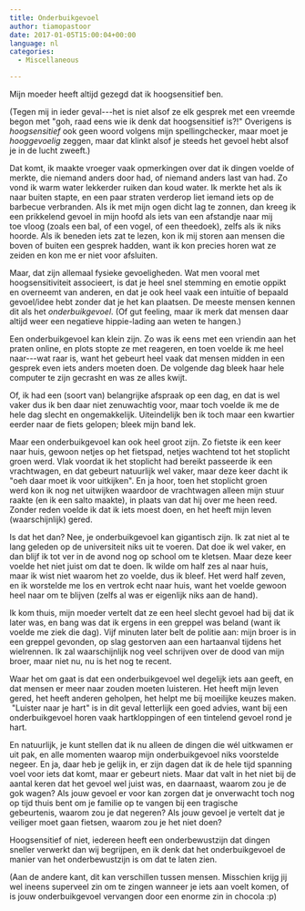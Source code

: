 ```yaml
---
title: Onderbuikgevoel
author: tiamopastoor
date: 2017-01-05T15:00:04+00:00
language: nl
categories:
  - Miscellaneous

---
```

Mijn moeder heeft altijd gezegd dat ik hoogsensitief ben.

(Tegen mij in ieder geval---het is niet alsof ze elk gesprek met een vreemde begon met "goh, raad eens wie ik denk dat hoogsensitief is?!" Overigens is _hoogsensitief_ ook geen woord volgens mijn spellingchecker, maar moet je _hooggevoelig_ zeggen, maar dat klinkt alsof je steeds het gevoel hebt alsof je in de lucht zweeft.)

Dat komt, ik maakte vroeger vaak opmerkingen over dat ik dingen voelde of merkte, die niemand anders door had, of niemand anders last van had. Zo vond ik warm water lekkerder ruiken dan koud water. Ik merkte het als ik naar buiten stapte, en een paar straten verderop liet iemand iets op de barbecue verbranden. Als ik met mijn ogen dicht lag te zonnen, dan kreeg ik een prikkelend gevoel in mijn hoofd als iets van een afstandje naar mij toe vloog (zoals een bal, of een vogel, of een theedoek), zelfs als ik niks hoorde. Als ik beneden iets zat te lezen, kon ik mij storen aan mensen die boven of buiten een gesprek hadden, want ik kon precies horen wat ze zeiden en kon me er niet voor afsluiten.<!--more-->

Maar, dat zijn allemaal fysieke gevoeligheden. Wat men vooral met hoogsensitiviteit associeert, is dat je heel snel stemming en emotie oppikt en overneemt van anderen, en dat je ook heel vaak een intuïtie of bepaald gevoel/idee hebt zonder dat je het kan plaatsen. De meeste mensen kennen dit als het _onderbuikgevoel_. (Of gut feeling, maar ik merk dat mensen daar altijd weer een negatieve hippie-lading aan weten te hangen.)

Een onderbuikgevoel kan klein zijn. Zo was ik eens met een vriendin aan het praten online, en plots stopte ze met reageren, en toen voelde ik me heel naar---wat raar is, want het gebeurt heel vaak dat mensen midden in een gesprek even iets anders moeten doen. De volgende dag bleek haar hele computer te zijn gecrasht en was ze alles kwijt.

Of, ik had een (soort van) belangrijke afspraak op een dag, en dat is wel vaker dus ik ben daar niet zenuwachtig voor, maar toch voelde ik me de hele dag slecht en ongemakkelijk. Uiteindelijk ben ik toch maar een kwartier eerder naar de fiets gelopen; bleek mijn band lek.

Maar een onderbuikgevoel kan ook heel groot zijn. Zo fietste ik een keer naar huis, gewoon netjes op het fietspad, netjes wachtend tot het stoplicht groen werd. Vlak voordat ik het stoplicht had bereikt passeerde ik een vrachtwagen, en dat gebeurt natuurlijk wel vaker, maar deze keer dacht ik "oeh daar moet ik voor uitkijken". En ja hoor, toen het stoplicht groen werd kon ik nog net uitwijken waardoor de vrachtwagen alleen mijn stuur raakte (en ik een salto maakte), in plaats van dat hij over me heen reed. Zonder reden voelde ik dat ik iets moest doen, en het heeft mijn leven (waarschijnlijk) gered.

Is dat het dan? Nee, je onderbuikgevoel kan gigantisch zijn. Ik zat niet al te lang geleden op de universiteit niks uit te voeren. Dat doe ik wel vaker, en dan blijf ik tot ver in de avond nog op school om te kletsen. Maar deze keer voelde het niet juist om dat te doen. Ik wilde om half zes al naar huis, maar ik wist niet waarom het zo voelde, dus ik bleef. Het werd half zeven, en ik worstelde me los en vertrok echt naar huis, want het voelde gewoon heel naar om te blijven (zelfs al was er eigenlijk niks aan de hand).

Ik kom thuis, mijn moeder vertelt dat ze een heel slecht gevoel had bij dat ik later was, en bang was dat ik ergens in een greppel was beland (want ik voelde me ziek die dag). Vijf minuten later belt de politie aan: mijn broer is in een greppel gevonden, op slag gestorven aan een hartaanval tijdens het wielrennen. Ik zal waarschijnlijk nog veel schrijven over de dood van mijn broer, maar niet nu, nu is het nog te recent.

Waar het om gaat is dat een onderbuikgevoel wel degelijk iets aan geeft, en dat mensen er meer naar zouden moeten luisteren. Het heeft mijn leven gered, het heeft anderen geholpen, het helpt me bij moeilijke keuzes maken.  "Luister naar je hart" is in dit geval letterlijk een goed advies, want bij een onderbuikgevoel horen vaak hartkloppingen of een tintelend gevoel rond je hart.

En natuurlijk, je kunt stellen dat ik nu alleen de dingen die wél uitkwamen er uit pak, en alle momenten waarop mijn onderbuikgevoel niks voorstelde negeer. En ja, daar heb je gelijk in, er zijn dagen dat ik de hele tijd spanning voel voor iets dat komt, maar er gebeurt niets. Maar dat valt in het niet bij de aantal keren dat het gevoel wel juist was, en daarnaast, waarom zou je de gok wagen? Als jouw gevoel er voor kan zorgen dat je onverwacht toch nog op tijd thuis bent om je familie op te vangen bij een tragische gebeurtenis, waarom zou je dat negeren? Als jouw gevoel je vertelt dat je veiliger moet gaan fietsen, waarom zou je het niet doen?

Hoogsensitief of niet, iedereen heeft een onderbewustzijn dat dingen sneller verwerkt dan wij begrijpen, en ik denk dat het onderbuikgevoel de manier van het onderbewustzijn is om dat te laten zien.

(Aan de andere kant, dit kan verschillen tussen mensen. Misschien krijg jij wel ineens superveel zin om te zingen wanneer je iets aan voelt komen, of is jouw onderbuikgevoel vervangen door een enorme zin in chocola :p)